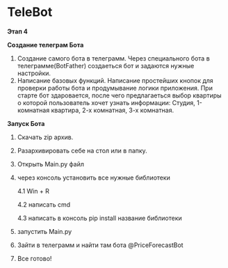 # TeleBot
**Этап 4**

**Создание телеграм Бота**


1. Создание самого бота в телеграмм.
   Через специального бота в телеграмме(BotFather) создаеться бот и задаются нужные настройки.
2. Написание базовых функций.
   Написание простейших кнопок для проверки работы бота и продумывание логики приложения. При старте бот здаровается, после чего предлагаеться выбор квартиры о которой пользователь хочет узнать информации:     Студия, 1-комнатная квартира, 2-х комнатная, 3-х комнатная.
   
**Запуск Бота**

1. Скачать zip архив.
2. Разархивировать себе на стол или в папку.
3. Открыть Main.py файл
4. через консоль установить все нужные библиотеки

   4.1 Win + R

   4.2 написать cmd

   4.3 написать в консоль pip install название библиотеки
6. запустить Main.py
7. Зайти в телеграмм и найти там бота @PriceForecastBot
8. Все готово!
